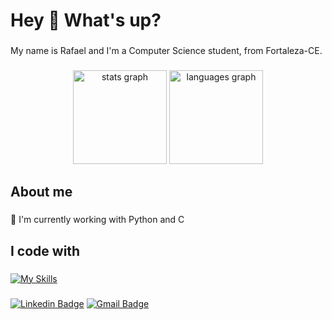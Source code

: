   
<h1 align="left">Hey 👋 What's up?</h1>

###

<p align="left">My name is Rafael and I'm a Computer Science student, from Fortaleza-CE.</p>

###

<div align="center">
  <img src="https://github-readme-stats-sigma-five.vercel.app/api?username=Rafaeljobf&hide_title=false&hide_rank=false&show_icons=true&include_all_commits=true&count_private=true&disable_animations=false&theme=dark&cache_seconds=86400&locale=en&hide_border=false&order=1" height="150" alt="stats graph"  />
  <img src="https://github-readme-stats-sigma-five.vercel.app/api/top-langs?username=Rafaeljobf&locale=en&hide_title=false&layout=compact&card_width=320&langs_count=5&theme=dark&cache_seconds=86400&hide_border=false&order=2" height="150" alt="languages graph"  />
</div>

###

<h2 align="left">About me</h2>

###

<p align="left">🌱 I'm currently working with Python and C<br></p>

###

<h2 align="left">I code with</h2>

###

  [![My Skills](https://skillicons.dev/icons?i=python,git,c)](https://skillicons.dev)

###

[![Linkedin Badge](https://img.shields.io/badge/-Rafael%20Oliveira-00875f?style=flat-square&logo=Linkedin&color=blue&link=https://www.linkedin.com/in/rafael-oliveira-74a2b9362/)](https://www.linkedin.com/in/rafael-oliveira-74a2b9362/) 
[![Gmail Badge](https://img.shields.io/badge/-rafaf1604@gmail.com-00875f?style=flat-square&logo=Gmail&color=blue&logoColor=white&link=mailto:rafaf1604@gmail.com)](mailto:rafaf1604@gmail.com)
